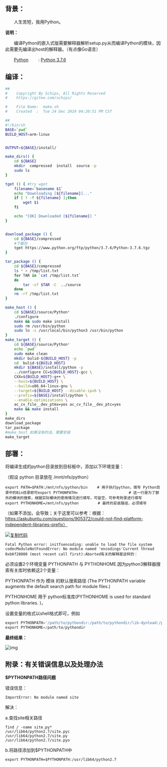 ## 背景：

　　人生苦短，我用Python。

**说明：**

　　编译Python的嵌入式版需要解释器解析setup.py从而编译Python的模块，因此需要先编译出host的解释器。（有点像Go语言）

　　[Python](https://www.python.org/downloads/source/) 　　: [Python 3.7.6 ](https://www.python.org/ftp/python/3.7.6/Python-3.7.6.tgz)

 

##  编译：



```bash
##
#    Copyright By Schips, All Rights Reserved
#    https://gitee.com/schips/

#    File Name:  make.sh
#    Created  :  Tue 24 Dec 2019 04:20:51 PM CST

##
#!/bin/sh
BASE=`pwd`
BUILD_HOST=arm-linux


OUTPUT=${BASE}/install/

make_dirs() {
    cd ${BASE}
    mkdir  compressed  install  source -p
    sudo ls
}

tget () { #try wget
    filename=`basename $1`
    echo "Downloading [${filename}]..."
    if [ ! -f ${filename} ];then
        wget $1
    fi

    echo "[OK] Downloaded [${filename}] "
}


download_package () {
    cd ${BASE}/compressed
    #下载包
    tget https://www.python.org/ftp/python/3.7.6/Python-3.7.6.tgz
}

tar_package () {
    cd ${BASE}/compressed
    ls * > /tmp/list.txt
    for TAR in `cat /tmp/list.txt`
    do
        tar -xf $TAR -C  ../source
    done
    rm -rf /tmp/list.txt
}

make_host () {
    cd ${BASE}/source/Python*
    ./configure
    make && sudo make install
    sudo rm /usr/bin/python
    sudo ln -s /usr/local/bin/python3 /usr/bin/python
}
make_target () {
    cd ${BASE}/source/Python*
    echo `pwd`
    sudo make clean
    mkdir bulid-${BUILD_HOST} -p
    cd  bulid-${BUILD_HOST}
    mkdir ${BASE}/install/python -p
    ../configure CC=${BUILD_HOST}-gcc \
    CXX=${BUILD_HOST}-g++ \
    --host=${BUILD_HOST} \
    --build=x86_64-linux-gnu \
    --target=${BUILD_HOST} --disable-ipv6 \
    --prefix=${BASE}/install/python \
    --enable-optimizations \
    ac_cv_file__dev_ptmx=yes ac_cv_file__dev_ptc=yes
    make && make install
}
make_dirs
download_package
tar_package
#make_host 如果没有的话，需要安装
make_target
```

 

## 部署：

将编译生成的python目录放到目标板中，添加以下环境变量：

（假设 python 目录放在 /mnt/nfs/python）

```
export PATH=$PATH:/mnt/nfs/python/bin 　　# 用于执行python，填写 Python目录中的Bin目录即可export PYTHONPATH= 　　　　　　　　　　　　  # 这一行是为了额外的模块的搜索，根据实际模块的使用情况进行填写，可留空，可参考附录进行填写
export PYTHONHOME=/mnt/nfs/python 　　　　 # 最终的安装路径，必须填写
```

（如果不添加，会导致；关于这里可以参考：根据：https://askubuntu.com/questions/905372/could-not-find-platform-independent-libraries-prefix）

[![复制代码](https://common.cnblogs.com/images/copycode.gif)](javascript:void(0);)

```
Fatal Python error: initfsencoding: unable to load the file system codecModuleNotFoundError: No module named 'encodings'Current thread 0xb6f28000 (most recent call first):Aborted有关的解释是这样的：
```

 必须设置2个环境变量 PYTHONPATH 与 PYTHONHOME.因为python3解释器搜索有关库时依赖这2个变量：

 PYTHONPATH 作为 模块 的默认搜索路径 (The PYTHONPATH variable augments the default search path for module files.)

 PYTHONHOME 用于 python标准库(PYTHONHOME is used for standard python libraries. )，

 设置变量的格式以shell格式即可，例如

```py
export PYTHONPATH='/path/to/pythondir:/path/to/pythondir/lib-dynload:/path/to/pythondir/site-packages'
export PYTHONHOME=/path/to/pythondir
```



 

**最终结果：**

![img](https://img2018.cnblogs.com/i-beta/1281523/201912/1281523-20191230172422748-309242003.png)

 

 

 

 

 

 

## 附录：**有关错误信息以及处理办法**

**$PYTHONPATH路径问题**

错误信息： 

```
ImportError: No module named site
```

解决：

a.查找site相关路径

```
find / -name site.py*
/usr/lib64/python2.7/site.pyc
/usr/lib64/python2.7/site.py
/usr/lib64/python2.7/site.pyo
```

b.将路径添加到$PYTHONPATH中

```
export PYTHONPATH=$PYTHONPATH:/usr/lib64/python2.7
```
